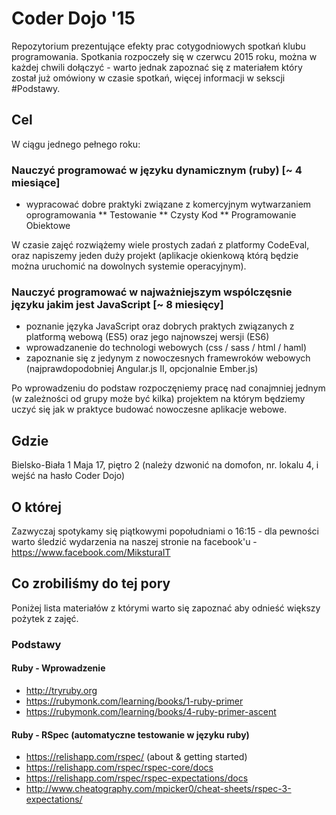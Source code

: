 # Coder Dojo '15

Repozytorium prezentujące efekty prac cotygodniowych spotkań klubu programowania. Spotkania rozpoczeły się w czerwcu 2015 roku, można w każdej chwili dołączyć - warto jednak zapoznać się z materiałem który został już omówiony w czasie spotkań, więcej informacji w sekscji #Podstawy. 

## Cel

W ciągu jednego pełnego roku:

### Nauczyć programować w języku dynamicznym (ruby) [~ 4 miesiące]
* wypracować dobre praktyki związane z komercyjnym wytwarzaniem oprogramowania 
** Testowanie
** Czysty Kod
** Programowanie Obiektowe

W czasie zajęć rozwiążemy wiele prostych zadań z platformy CodeEval, oraz napiszemy jeden duży projekt (aplikacje okienkową którą będzie można uruchomić na dowolnych systemie operacyjnym).

### Nauczyć programować w najważniejszym wspólczęsnie języku jakim jest JavaScript [~ 8 miesięcy]

* poznanie języka JavaScript oraz dobrych praktych związanych z platformą webową (ES5) oraz jego najnowszej wersji (ES6)
* wprowadzanenie do technologi webowych (css / sass / html / haml)
* zapoznanie się z jedynym z nowoczesnych framewroków webowych (najprawdopodobniej Angular.js II, opcjonalnie Ember.js) 

Po wprowadzeniu do podstaw rozpoczęniemy pracę nad conajmniej jednym (w zależności od grupy może być kilka) projektem na którym będziemy uczyć się jak w praktyce budować nowoczesne aplikacje webowe.

## Gdzie

Bielsko-Biała 1 Maja 17, piętro 2 (należy dzwonić na domofon, nr. lokalu 4, i wejść na hasło Coder Dojo) 

## O której

Zazwyczaj spotykamy się piątkowymi popołudniami o 16:15 - dla pewności warto śledzić wydarzenia na naszej stronie na facebook'u - https://www.facebook.com/MiksturaIT

## Co zrobiliśmy do tej pory

Poniżej lista materiałów z którymi warto się zapoznać aby odnieść większy pożytek z zajęć. 

### Podstawy 

#### Ruby - Wprowadzenie

* http://tryruby.org
* https://rubymonk.com/learning/books/1-ruby-primer
* https://rubymonk.com/learning/books/4-ruby-primer-ascent

#### Ruby - RSpec (automatyczne testowanie w języku ruby)

* https://relishapp.com/rspec/ (about & getting started)
* https://relishapp.com/rspec/rspec-core/docs
* https://relishapp.com/rspec/rspec-expectations/docs
* http://www.cheatography.com/mpicker0/cheat-sheets/rspec-3-expectations/
